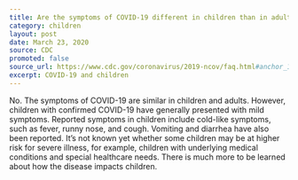 ```yaml
---
title: Are the symptoms of COVID-19 different in children than in adults?
category: children
layout: post
date: March 23, 2020
source: CDC
promoted: false
source_url: https://www.cdc.gov/coronavirus/2019-ncov/faq.html#anchor_1584387482747
excerpt: COVID-19 and children
---
```


No. The symptoms of COVID-19 are similar in children and adults. However, children with confirmed COVID-19 have generally presented with mild symptoms. Reported symptoms in children include cold-like symptoms, such as fever, runny nose, and cough. Vomiting and diarrhea have also been reported. It’s not known yet whether some children may be at higher risk for severe illness, for example, children with underlying medical conditions and special healthcare needs. There is much more to be learned about how the disease impacts children.